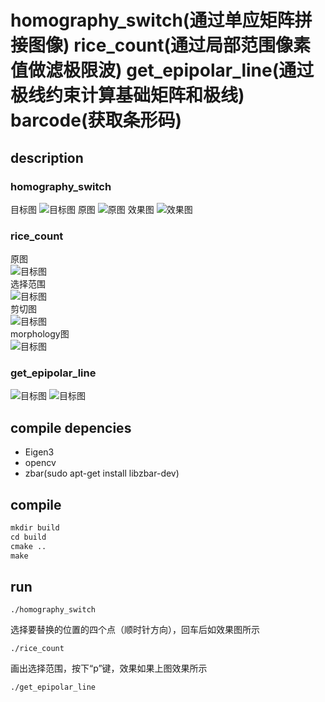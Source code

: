 # homography_switch(通过单应矩阵拼接图像) rice_count(通过局部范围像素值做滤极限波) get_epipolar_line(通过极线约束计算基础矩阵和极线) barcode(获取条形码)
## description
### homography_switch
目标图
![目标图](https://github.com/zbzstar/pictures_markdown/raw/master/12.jpg)
原图
![原图](https://github.com/zbzstar/pictures_markdown/raw/master/1.jpg)
效果图
![效果图](https://github.com/zbzstar/pictures_markdown/raw/master/merge_baby.png)
### rice_count

原图  
![目标图](https://github.com/zbzstar/pictures_markdown/raw/master/rice.jpeg)  
选择范围  
![目标图](https://github.com/zbzstar/pictures_markdown/raw/master/rice_select.jpg)  
剪切图  
![目标图](https://github.com/zbzstar/pictures_markdown/raw/master/rice_grabcut.jpg)  
morphology图  
![目标图](https://github.com/zbzstar/pictures_markdown/raw/master/rice_morphology.jpg)

### get_epipolar_line
![目标图](https://github.com/zbzstar/pictures_markdown/raw/master/epi1.jpg)
![目标图](https://github.com/zbzstar/pictures_markdown/raw/master/epi2.jpg)
## compile depencies
* Eigen3
* opencv
* zbar(sudo apt-get install libzbar-dev)
## compile
```css
mkdir build
cd build
cmake ..
make 
```
## run
```
./homography_switch
```
选择要替换的位置的四个点（顺时针方向），回车后如效果图所示
```
./rice_count 
```
画出选择范围，按下“p”键，效果如果上图效果所示

```
./get_epipolar_line
```